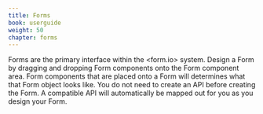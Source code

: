 ```yaml
---
title: Forms
book: userguide
weight: 50
chapter: forms
---
```

Forms are the primary interface within the <form.io> system. Design a Form by dragging and dropping Form components onto the Form component area. Form components that are placed onto a Form will determines what that Form object looks like. You do not need to create an API before creating the Form. A compatible API will automatically be mapped out for you as you design your Form.
